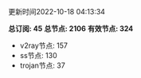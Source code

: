 更新时间2022-10-18 04:13:34

**总订阅: 45**
**总节点: 2106**
**有效节点: 324**
- v2ray节点: 157
- ss节点: 130
- trojan节点: 37
